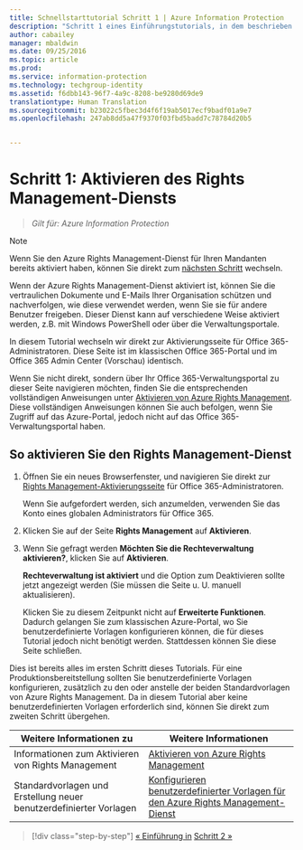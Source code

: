 ```yaml
---
title: Schnellstarttutorial Schritt 1 | Azure Information Protection
description: "Schritt 1 eines Einführungstutorials, in dem beschrieben wird, wie Sie Microsoft Azure Information Protection in ungefähr 30 Minuten für Ihre Organisation testen können."
author: cabailey
manager: mbaldwin
ms.date: 09/25/2016
ms.topic: article
ms.prod: 
ms.service: information-protection
ms.technology: techgroup-identity
ms.assetid: f6dbb143-96f7-4a9c-8208-be9280d69de9
translationtype: Human Translation
ms.sourcegitcommit: b23022c5fbec3d4f6f19ab5017ecf9badf01a9e7
ms.openlocfilehash: 247ab8dd5a47f9370f03fbd5badd7c78784d20b5


---
```


# Schritt 1: Aktivieren des Rights Management-Diensts
 
>*Gilt für: Azure Information Protection*

> [!NOTE]
>Wenn Sie den Azure Rights Management-Dienst für Ihren Mandanten bereits aktiviert haben, können Sie direkt zum [nächsten Schritt](infoprotect-tutorial-step2.md) wechseln. 

Wenn der Azure Rights Management-Dienst aktiviert ist, können Sie die vertraulichen Dokumente und E-Mails Ihrer Organisation schützen und nachverfolgen, wie diese verwendet werden, wenn Sie sie für andere Benutzer freigeben. Dieser Dienst kann auf verschiedene Weise aktiviert werden, z.B. mit Windows PowerShell oder über die Verwaltungsportale.

In diesem Tutorial wechseln wir direkt zur Aktivierungsseite für Office 365-Administratoren. Diese Seite ist im klassischen Office 365-Portal und im Office 365 Admin Center (Vorschau) identisch. 

Wenn Sie nicht direkt, sondern über Ihr Office 365-Verwaltungsportal zu dieser Seite navigieren möchten, finden Sie die entsprechenden vollständigen Anweisungen unter [Aktivieren von Azure Rights Management](../deploy-use/activate-service.md). Diese vollständigen Anweisungen können Sie auch befolgen, wenn Sie Zugriff auf das Azure-Portal, jedoch nicht auf das Office 365-Verwaltungsportal haben.

## So aktivieren Sie den Rights Management-Dienst

1. Öffnen Sie ein neues Browserfenster, und navigieren Sie direkt zur [Rights Management-Aktivierungsseite](https://account.activedirectory.windowsazure.com/RmsOnline/Manage.aspx) für Office 365-Administratoren.
    
    Wenn Sie aufgefordert werden, sich anzumelden, verwenden Sie das Konto eines globalen Administrators für Office 365.

2. Klicken Sie auf der Seite **Rights Management** auf **Aktivieren**.

3. Wenn Sie gefragt werden **Möchten Sie die Rechteverwaltung aktivieren?**, klicken Sie auf **Aktivieren**.

    **Rechteverwaltung ist aktiviert** und die Option zum Deaktivieren sollte jetzt angezeigt werden (Sie müssen die Seite u. U. manuell aktualisieren).

    Klicken Sie zu diesem Zeitpunkt nicht auf **Erweiterte Funktionen**. Dadurch gelangen Sie zum klassischen Azure-Portal, wo Sie benutzerdefinierte Vorlagen konfigurieren können, die für dieses Tutorial jedoch nicht benötigt werden. Stattdessen können Sie diese Seite schließen.

Dies ist bereits alles im ersten Schritt dieses Tutorials. Für eine Produktionsbereitstellung sollten Sie benutzerdefinierte Vorlagen konfigurieren, zusätzlich zu den oder anstelle der beiden Standardvorlagen von Azure Rights Management. Da in diesem Tutorial aber keine benutzerdefinierten Vorlagen erforderlich sind, können Sie direkt zum zweiten Schritt übergehen.

|Weitere Informationen zu|Weitere Informationen|
|--------------------------------|--------------------------|
|Informationen zum Aktivieren von Rights Management|[Aktivieren von Azure Rights Management](../deploy-use/activate-service.md)|
|Standardvorlagen und Erstellung neuer benutzerdefinierter Vorlagen|[Konfigurieren benutzerdefinierter Vorlagen für den Azure Rights Management-Dienst](../deploy-use/configure-custom-templates.md)|

>[!div class="step-by-step"]
[&#171; Einführung in](infoprotect-quick-start-tutorial.md)
[Schritt 2 &#187;](infoprotect-tutorial-step2.md)



<!--HONumber=Sep16_HO4-->


